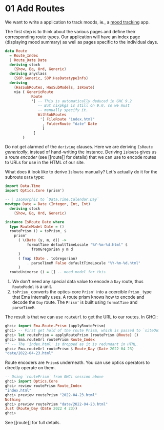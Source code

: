# 01 Add Routes

We want to write a application to track moods, ie., a [mood tracking](https://en.wikipedia.org/wiki/Mood_tracking) app. 

The first step is to think about the various pages and define their corresponding route types. Our application will have an index page (displaying mood summary) as well as pages specific to the individual days.

```haskell
data Route
  = Route_Index
  | Route_Date Date
  deriving stock
    (Show, Eq, Ord, Generic)
  deriving anyclass
    (SOP.Generic, SOP.HasDatatypeInfo)
  deriving
    (HasSubRoutes, HasSubModels, IsRoute)
    via ( GenericRoute
            Route
            '[ -- This is automatically deduced in GHC 9.2
               -- But nixpkgs is still on 9.0, so we must 
               -- manually specify it.
               WithSubRoutes
                '[ FileRoute "index.html"
                 , FolderRoute "date" Date
                 ]
             ]
        )
```

Do not get alarmed of the `deriving` clauses. Here we are deriving `IsRoute` *generically*, instead of hand-writing the instance. Deriving `IsRoute` gives us a *route encoder* (see [[route]] for details) that we can use to encode routes to URLs for use in the HTML of our site. 

What does it look like to derive `IsRoute` manually? Let's actually do it for the subroute `Date` type:


```haskell
import Data.Time
import Optics.Core (prism')

-- | Isomorphic to `Data.Time.Calendar.Day`
newtype Date = Date (Integer, Int, Int)
  deriving stock
    (Show, Eq, Ord, Generic)

instance IsRoute Date where
  type RouteModel Date = ()
  routePrism () = toPrism_ $
    prism'
      ( \(Date (y, m, d)) ->
          formatTime defaultTimeLocale "%Y-%m-%d.html" $
            fromGregorian y m d
      )
      ( fmap (Date . toGregorian)
          . parseTimeM False defaultTimeLocale "%Y-%m-%d.html"
      )
  routeUniverse () = [] -- need model for this
```

1. We don't need any special data value to encode a `Day` route, thus `RouteModel` is a unit.
2. `toPrism_` converts the optics-core `Prism'` into a coercible `Prism_` type that Ema internally uses. A route prism knows how to encode and decode the `Day` route. The `Prism'` is built using `formatTime` and `parseTimeM`.

The result is that we can use `routeUrl` to get the URL to our routes. In GHCi:

```haskell
ghci> import Ema.Route.Prism (applyRoutePrism)
ghci> -- First get hold of the route Prism, which is passed to `siteOutput`
ghci> let routePrism = applyRoutePrism (routePrism @Route) ()
ghci> Ema.routeUrl routePrism Route_Index
"" -- The 'index.html' is dropped as it is redundant in HTML.
ghci> Ema.routeUrl routePrism $ Route_Day (Date 2022 04 23)
"date/2022-04-23.html" 
```

Route encoders are `Prism`s underneath. You can use optics operators to directly operate on them.

```haskell
-- Using `routePrism` from GHCi session above
ghci> import Optics.Core
ghci> review routePrism Route_Index
"index.html"
ghci> preview routePrism "2022-04-23.html"
Nothing
ghci> preview routePrism "date/2022-04-23.html"
Just (Route_Day (Date 2022 4 23))
ghci> 
```

See [[route]] for full details.
